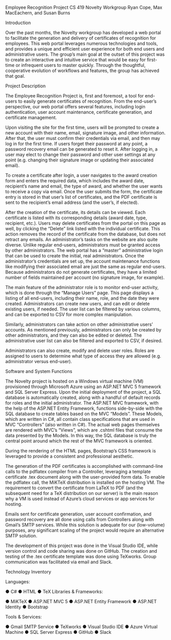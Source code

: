 Employee Recognition Project
CS 419 Novelty Workgroup
Ryan Cope, Max MacEachern, and Susan Burns

Introduction

Over the past months, the Novelty workgroup has developed a web portal to facilitate the
generation and delivery of certificates of recognition for employees. This web portal leverages
numerous technologies and tools, and provides a unique and efficient user experience for both
end users and administrative users. The group’s main goal at the outset of this project was to
create an interactive and intuitive service that would be easy for first-time or infrequent users to
master quickly. Through the thoughtful, cooperative evolution of workflows and features, the
group has achieved that goal.

Project Description

The Employee Recognition Project is, first and foremost, a tool for end-users to easily generate
certificates of recognition. From the end-user’s perspective, our web portal offers several
features, including login authentication, user account maintenance, certificate generation, and
certificate management.

Upon visiting the site for the first time, users will be prompted to create a new account with their
name, email, signature image, and other information. After that, the user must confirm their
credentials via email, and then may log in for the first time. If users forget their password at any
point, a password recovery email can be generated to reset it. After logging in, a user may elect
to change their password and other user settings at any point (e.g. changing their signature
image or updating their associated email).

To create a certificate after login, a user navigates to the award creation form and enters the
required data, which includes the award date, recipient’s name and email, the type of award,
and whether the user wants to receive a copy via email. Once the user submits the form, the
certificate entry is stored in that user’s list of certificates, and the PDF certificate is sent to the
recipient’s email address (and the user’s, if elected).

After the creation of the certificate, its details can be viewed. Each certificate is listed with its
corresponding details (award date, type, recipient, etc.). Users may delete certificates from the
portal on this page as well, by clicking the “Delete” link listed with the individual certificate. This
action removes the record of the certificate from the database, but does not retract any emails.
An administrator’s tasks on the website are also quite diverse. Unlike regular end-users,
administrators must be granted access by other administrators. The web portal has a “master”
administrative login that can be used to create the initial, real administrators.
Once the administrator’s credentials are set up, the account maintenance functions like
modifying their associated email are just the same as regular end-users. Because
administrators do not generate certificates, they have a limited number of fields maintained per
account (no signature image, for example).

The main feature of the administrator role is to monitor end-user activity, which is done through
the “Manage Users” page. This page displays a listing of all end-users, including their name,
role, and the date they were created. Administrators can create new users, and can edit or
delete existing users, if needed. The user list can be filtered by various columns, and can be
exported to CSV for more complex manipulation.

Similarly, administrators can take action on other administrative users’ accounts. As mentioned
previously, administrators can only be created by other administrators, and they can also be
edited or deleted. The administrative user list can also be filtered and exported to CSV, if
desired.

Administrators can also create, modify and delete user roles. Roles are assigned to users to
determine what type of access they are allowed (e.g. administrator versus end-user).


Software and System Functions

The Novelty project is hosted on a Windows virtual machine (VM) provisioned through Microsoft
Azure using an ASP.NET MVC 5 framework and SQL Server Express. Upon the initial
deployment of the project, a SQL database is automatically created, along with a handful of
default records for roles and the initial administrator. The ASP.NET MVC framework, with the
help of the ASP.NET Entity Framework, functions side-by-side with the SQL database to create
tables based on the MVC “Models”. These Models, which are written in C#, all contain class
specifications that are used in MVC “Controllers” (also written in C#). The actual web pages
themselves are rendered with MVC’s “Views”, which are .cshtml files that consume the data
presented by the Models. In this way, the SQL database is truly the central point around which
the rest of the MVC framework is oriented.

During the rendering of the HTML pages, Bootstrap’s CSS framework is leveraged to provide a
consistent and professional aesthetic.

The generation of the PDF certificates is accomplished with command-line calls to the pdflatex
compiler from a Controller, leveraging a template certificate .tex document along with the
user-provided form data. To enable the pdflatex call, the MiKTeX distribution is installed on the
hosting VM. The requirement to convert the certificate from LaTeX to PDF (and the subsequent
need for a TeX distribution on our server) is the main reason why a VM is used instead of
Azure’s cloud services or app services for hosting.

Emails sent for certificate generation, user account confirmation, and password recovery are all
done using calls from Controllers along with Gmail’s SMTP services. While this solution is
adequate for our (low-volume) purposes, any significant scaling of the project would require an
alternative SMTP solution.

The development of this project was done in the Visual Studio IDE, while version control and
code sharing was done on GitHub. The creation and testing of the .tex certificate template was
done using TeXworks. Group communication was facilitated via email and Slack.

Technology Inventory

Languages:

● C#
● HTML
● TeX
Libraries & Frameworks:

● MiKTeX
● ASP.NET MVC 5
● ASP.NET Entity Framework
● ASP.NET Identity
● Bootstrap

Tools & Services:

● Gmail SMTP Service
● TeXworks
● Visual Studio IDE
● Azure Virtual Machine
● SQL Server Express
● GitHub
● Slack
